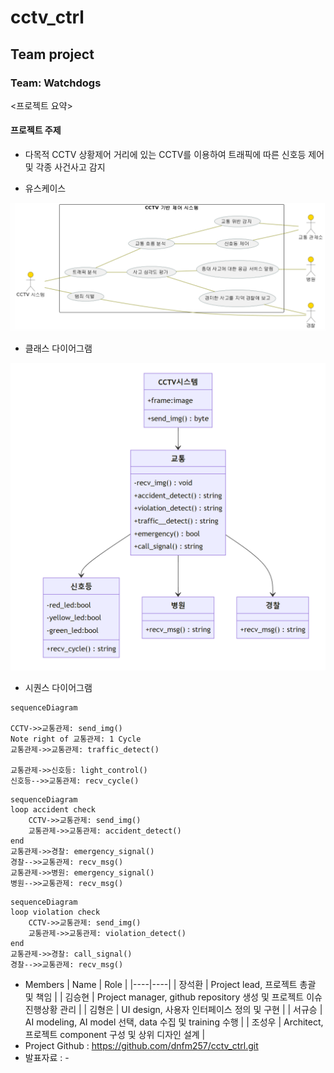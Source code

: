 # cctv_ctrl

## Team project

### Team: Watchdogs
<프로젝트 요약>
#### 프로젝트 주제
* 다목적 CCTV 상황제어
거리에 있는 CCTV를 이용하여 트래픽에 따른 신호등 제어 및 각종 사건사고 감지

* 유스케이스
<img src=./usecase.PNG>

* 클래스 다이어그램
<img src=./class_diagram.PNG>

* 시퀀스 다이어그램
```mermaid
sequenceDiagram

CCTV->>교통관제: send_img()
Note right of 교통관제: 1 Cycle
교통관제->>교통관제: traffic_detect()

교통관제->>신호등: light_control()
신호등-->>교통관제: recv_cycle()
```

```mermaid
sequenceDiagram
loop accident check
    CCTV->>교통관제: send_img()
    교통관제->>교통관제: accident_detect()
end
교통관제->>경찰: emergency_signal()
경찰-->>교통관제: recv_msg()
교통관제->>병원: emergency_signal()
병원-->>교통관제: recv_msg()
```

```mermaid
sequenceDiagram
loop violation check
    CCTV->>교통관제: send_img()
    교통관제->>교통관제: violation_detect()
end
교통관제->>경찰: call_signal()
경찰-->>교통관제: recv_msg()
```

* Members
  | Name | Role |
  |----|----|
  | 장석환 | Project lead, 프로젝트 총괄 및 책임 |
  | 김승현 | Project manager, github repository 생성 및 프로젝트 이슈 진행상황 관리 |
  | 김형은 | UI design, 사용자 인터페이스 정의 및 구현 |
  | 서규승 | AI modeling, AI model 선택, data 수집 및 training 수행 |
  | 조성우 | Architect, 프로젝트 component 구성 및 상위 디자인 설계 |
* Project Github : https://github.com/dnfm257/cctv_ctrl.git
* 발표자료 : -
